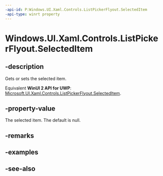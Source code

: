 ```yaml
---
-api-id: P:Windows.UI.Xaml.Controls.ListPickerFlyout.SelectedItem
-api-type: winrt property
---
```


<!-- Property syntax
public object SelectedItem { get;  set; }
-->

# Windows.UI.Xaml.Controls.ListPickerFlyout.SelectedItem

## -description
Gets or sets the selected item.

Equivalent **WinUI 2 API for UWP**: [Microsoft.UI.Xaml.Controls.ListPickerFlyout.SelectedItem](/windows/winui/api/microsoft.ui.xaml.controls.listpickerflyout.selecteditem).

## -property-value
The selected item. The default is null.

## -remarks

## -examples

## -see-also
